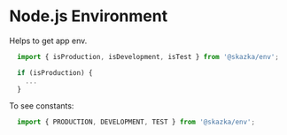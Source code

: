 # Node.js Environment

Helps to get app env.

```javascript
  import { isProduction, isDevelopment, isTest } from '@skazka/env';

  if (isProduction) {
    ...
  }
```
To see constants:

```javascript
  import { PRODUCTION, DEVELOPMENT, TEST } from '@skazka/env';
```
